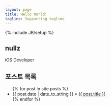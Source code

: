 ```yaml
---
layout: page
title: Hello World!
tagline: Supporting tagline
---
```

{% include JB/setup %}

## nullz

iOS Developer


## 포스트 목록

<ul class="posts">
  {% for post in site.posts %}
    <li><span>{{ post.date | date_to_string }}</span> &raquo; <a href="{{ BASE_PATH }}{{ post.url }}">{{ post.title }}</a></li>
  {% endfor %}
</ul>

